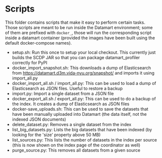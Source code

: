 Scripts
=======

This folder contains scripts that make it easy to perform certain tasks. Those scripts are meant to be run inside the Datamart environment; some of them are prefixed with `docker_`, those will run the corresponding script inside a datamart container (provided the images have been built using the default docker-compose names).

* setup.sh: Run this once to setup your local checkout. This currently just builds the SCDP JAR so that you can package datamart_profiler correctly for PyPI
* docker_import_snapshot.sh: This downloads a dump of Elasticsearch from https://datamart.d3m.vida-nyu.org/snapshot/ and imports it using import_all.py
* docker_import_all.sh / import_all.py: This can be used to load a dump of Elasticsearch as JSON files. Useful to restore a backup
* import.py: Import a single dataset from a JSON file
* docker_export_all.sh / export_all.py: This can be used to do a backup of the index. It creates a dump of Elasticsearch as JSON files
* docker-save_uploads.sh: This can be used to save the datasets that have been manually uploaded into Datamart (the data itself, not the indexed JSON documents)
* delete_dataset.py: Removes a single dataset from the index
* list_big_datasets.py: Lists the big datasets that have been indexed (by looking for the 'size' property above 50 MB)
* list_sources.py: This lists the number of datasets in the index per source (this is now shown on the index page of the coordinator as well)
* purge_source.py: This removes all datasets from a given source
